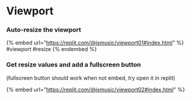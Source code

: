 # Viewport

### Auto-resize the viewport

{% embed url="https://replit.com/@jsmusic/viewport01#index.html" %}
\#viewport #resize
{% endembed %}

### Get resize values and add a fullscreen button

(fullscreen button should work when not embed, try open it in replit)

{% embed url="https://replit.com/@jsmusic/viewport02#index.html" %}
